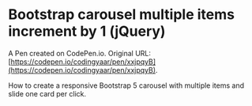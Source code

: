 #  Bootstrap carousel multiple items increment by 1 (jQuery)

A Pen created on CodePen.io. Original URL: [https://codepen.io/codingyaar/pen/xxjpqyB](https://codepen.io/codingyaar/pen/xxjpqyB).

How to create a responsive Bootstrap 5 carousel with multiple items and slide one card per click.